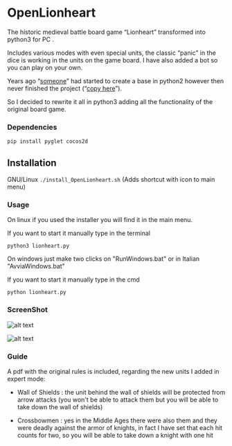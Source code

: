 # OpenLionheart

The historic medieval battle board game “Lionheart” transformed into python3 for PC . 

Includes various modes with even special units, the classic “panic” in the dice is working in the units on the game board. I have also added a bot so you can play on your own.

Years ago “[someone](https://code.google.com/archive/p/open-lionheart/)” had started to create a base in python2 however then never finished the project (“[copy here](https://github.com/HieuLsw/open-lionheart)”).

So I decided to rewrite it all in python3 adding all the functionality of the original board game.


### Dependencies

```pip install pyglet cocos2d```

## Installation

GNU/Linux     ```./install_OpenLionheart.sh``` (Adds shortcut with icon to main menu)

### Usage
On linux if you used the installer you will find it in the main menu.

If you want to start it manually type in the terminal

```python3 lionheart.py```

On windows just make two clicks on "RunWindows.bat" or in Italian "AvviaWindows.bat"

If you want to start it manually type in the cmd

```python lionheart.py```

### ScreenShot

![alt text](https://github.com/MoonDragon-MD/OpenLionheart/blob/main/img/eng.jpg?raw=true)

![alt text](https://github.com/MoonDragon-MD/OpenLionheart/blob/main/img/ita.jpg?raw=true)

### Guide

A pdf with the original rules is included, regarding the new units I added in expert mode:

- Wall of Shields : the unit behind the wall of shields will be protected from arrow attacks (you won't be able to attack them but you will be able to take down the wall of shields)

- Crossbowmen : yes in the Middle Ages there were also them and they were deadly against the armor of knights, in fact I have set that each hit counts for two, so you will be able to take down a knight with one hit
